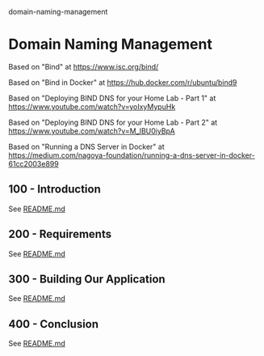 domain-naming-management
# Domain Naming Management

Based on "Bind" at https://www.isc.org/bind/

Based on "Bind in Docker" at https://hub.docker.com/r/ubuntu/bind9

Based on "Deploying BIND DNS for your Home Lab - Part 1" at https://www.youtube.com/watch?v=yoIxyMypuHk

Based on "Deploying BIND DNS for your Home Lab - Part 2" at https://www.youtube.com/watch?v=M_lBU0iyBpA

Based on "Running a DNS Server in Docker" at https://medium.com/nagoya-foundation/running-a-dns-server-in-docker-61cc2003e899

## 100 - Introduction

See [README.md](./100/README.md)

## 200 - Requirements

See [README.md](./200/README.md)

## 300 - Building Our Application

See [README.md](./300/README.md)

## 400 - Conclusion

See [README.md](./400/README.md)
